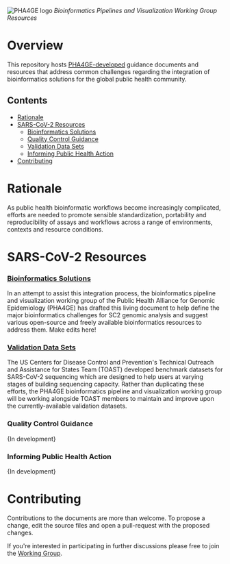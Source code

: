 
![PHA4GE logo](https://pha4ge.org/wp-content/uploads/2020/09/phage-logo-thin.png)
*Bioinformatics Pipelines and Visualization Working Group Resources*

Overview
========
This repository hosts [PHA4GE-developed](https://pha4ge.org/) guidance documents and resources that address common challenges regarding the integration of bioinformatics solutions for the global public health community.

## Contents
- [Rationale](#rationale)
- [SARS-CoV-2 Resources](#sars-cov-2-resources)
	- [Bioinformatics Solutions](#sars-cov-2-resources)
	- [Quality Control Guidance](#sars-cov-2-resources)
	- [Validation Data Sets](#sars-cov-2-resources)
	- [Informing Public Health Action](#sars-cov-2-resources)
- [Contributing](#contributing)


Rationale
========
As public health bioinformatic workflows become increasingly complicated, efforts are needed to promote sensible standardization, portability and reproducibility of assays and workflows across a range of environments, contexts and resource conditions. 

SARS-CoV-2 Resources
==================

### [Bioinformatics Solutions](docs/bioinfo-solutions.md)

In an attempt to assist this integration process, the bioinformatics pipeline and visualization working group of the Public Health Alliance for Genomic Epidemiology (PHA4GE) has drafted this living document to help define the major bioinformatics challenges for SC2 genomic analysis and suggest various open-source and freely available bioinformatics resources to address them. Make edits here! 

### [Validation Data Sets](https://github.com/CDCgov/datasets-sars-cov-2)

The US Centers for Disease Control and Prevention's Technical Outreach and Assistance for States Team (TOAST) developed benchmark datasets for SARS-CoV-2 sequencing which are designed to help users at varying stages of building sequencing capacity. Rather than duplicating these efforts, the PHA4GE bioinformatics pipeline and visualization working group will be working alongside TOAST members to maintain and improve upon the currently-available validation datasets. 

### Quality Control Guidance

{In development}

### Informing Public Health Action

{In development}

Contributing
============
Contributions to the documents are more than welcome. To propose a change, edit the source files and open a pull-request with the proposed changes.

If you're interested in participating in further discussions please free to join the [Working Group](https://pha4ge.org/bioinformatics-pipelines-and-visualization/).

